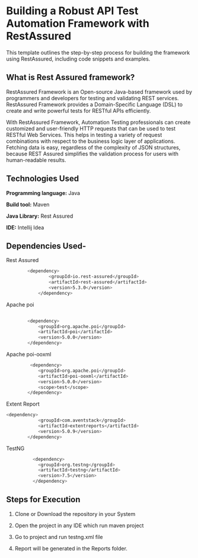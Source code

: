
# Building a Robust API Test Automation Framework with RestAssured

This template outlines the step-by-step process for building the framework using RestAssured, including code snippets and examples.



## What is Rest Assured framework?
RestAssured Framework is an Open-source Java-based framework used by programmers and developers for testing and validating REST services. RestAssured Framework provides a Domain-Specific Language (DSL) to create and write powerful tests for RESTful APIs efficiently.

With RestAssured Framework, Automation Testing professionals can create customized and user-friendly HTTP requests that can be used to test RESTful Web Services. This helps in testing a variety of request combinations with respect to the business logic layer of applications. Fetching data is easy, regardless of the complexity of JSON structures, because REST Assured simplifies the validation process for users with human-readable results.
## Technologies Used

**Programming language:** Java

**Build tool:** Maven

**Java Library:** Rest Assured

**IDE:** Intellij Idea
## Dependencies Used-

Rest Assured

```bash
        <dependency>
                <groupId>io.rest-assured</groupId>
                <artifactId>rest-assured</artifactId>
                <version>5.3.0</version>
            </dependency>
```
Apache poi

```bash
 
        <dependency>
            <groupId>org.apache.poi</groupId>
            <artifactId>poi</artifactId>
            <version>5.0.0</version>
        </dependency>
```

Apache poi-ooxml

```bash
         <dependency>
            <groupId>org.apache.poi</groupId>
            <artifactId>poi-ooxml</artifactId>
            <version>5.0.0</version>
            <scope>test</scope>
        </dependency>
```
Extent Report

```bash
<dependency>
            <groupId>com.aventstack</groupId>
            <artifactId>extentreports</artifactId>
            <version>5.0.9</version>
        </dependency>
 ```
TestNG

```bash
          <dependency>
            <groupId>org.testng</groupId>
            <artifactId>testng</artifactId>
            <version>7.5</version>
          </dependency>
```

## Steps for Execution

1. Clone or Download the repository in your System

2. Open the project in any IDE which run maven project

3. Go to project and run testng.xml file

4. Report will be generated in the Reports folder.
